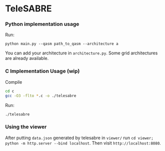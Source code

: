 # TeleSABRE

### Python implementation usage

Run:

```
python main.py --qasm path_to_qasm --architecture a
```

You can add your architecture in `architecture.py`. Some grid architectures are already available.

### C Implementation Usage (wip)

Compile
```sh
cd c
gcc -O3 -flto *.c -o ./telesabre
```
Run:
```sh
./telesabre
```

### Using the viewer

After putting `data.json` generated by telesabre in `viewer/` run `cd viewer; python -m http.server --bind localhost`. Then visit `http://localhost:8080`.